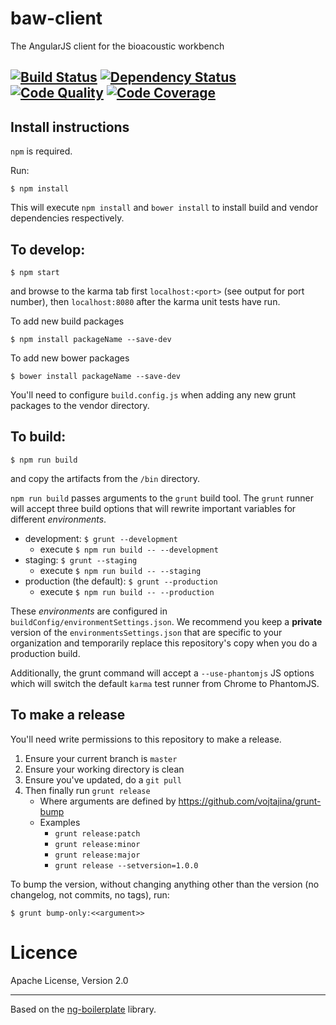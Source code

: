 baw-client
============

The AngularJS client for the bioacoustic workbench

[![Build Status](https://travis-ci.org/QutBioacoustics/baw-client.png)](https://travis-ci.org/QutBioacoustics/baw-client) [![Dependency Status](https://gemnasium.com/QutBioacoustics/baw-client.png)](https://gemnasium.com/QutBioacoustics/baw-client) [![Code Quality](https://d3s6mut3hikguw.cloudfront.net/github/QutBioacoustics/baw-client.png)](https://codeclimate.com/github/QutBioacoustics/baw-client) [![Code Coverage](http://img.shields.io/codeclimate/coverage/github/QutBioacoustics/baw-client.svg)](https://codeclimate.com/github/QutBioacoustics/baw-client)
---
## Install instructions

`npm` is required.

Run:

    $ npm install
    
This will execute `npm install` and `bower install` to install build and vendor dependencies respectively.

## To develop:

	$ npm start

and browse to the karma tab first `localhost:<port>` (see output for port number), then `localhost:8080` after the karma unit tests have run.

To add new build packages

    $ npm install packageName --save-dev

To add new bower packages

	$ bower install packageName --save-dev

You'll need to configure `build.config.js` when adding any new grunt packages to the vendor directory.

## To build:

	$ npm run build

and copy the artifacts from the `/bin` directory.

`npm run build` passes arguments to the `grunt` build tool.
The `grunt` runner will accept three build options that will rewrite important variables for different _environments_.

 - development: `$ grunt --development`
    - execute `$ npm run build -- --development`
 - staging: `$ grunt --staging`
     - execute `$ npm run build -- --staging`
 - production (the default): `$ grunt --production`
     - execute `$ npm run build -- --production`

These _environments_ are configured in `buildConfig/environmentSettings.json`. We recommend you keep a **private**
version of the `environmentsSettings.json` that are specific to your organization and temporarily replace this
repository's copy when you do a production build.

Additionally, the grunt command will accept a `--use-phantomjs` JS options which will switch the default `karma` test runner
from Chrome to PhantomJS.

## To make a release

You'll need write permissions to this repository to make a release.

1. Ensure your current branch is `master`
1. Ensure your working directory is clean
1. Ensure you've updated, do a `git pull`
1. Then finally run `grunt release`
    - Where arguments are defined by https://github.com/vojtajina/grunt-bump
    - Examples
        - `grunt release:patch`
        - `grunt release:minor`
        - `grunt release:major`
        - `grunt release --setversion=1.0.0`

To bump the version, without changing anything other than the version (no changelog, not commits, no tags), run:

    $ grunt bump-only:<<argument>>

# Licence
Apache License, Version 2.0

---

Based on the [ng-boilerplate](https://github.com/ngbp/ng-boilerplate) library.
